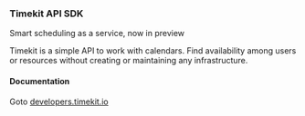 ### Timekit API SDK

Smart scheduling as a service, now in preview

Timekit is a simple API to work with calendars. Find availability among users or resources without creating or maintaining any infrastructure.

#### Documentation

Goto [developers.timekit.io](http://developers.timekit.io)
